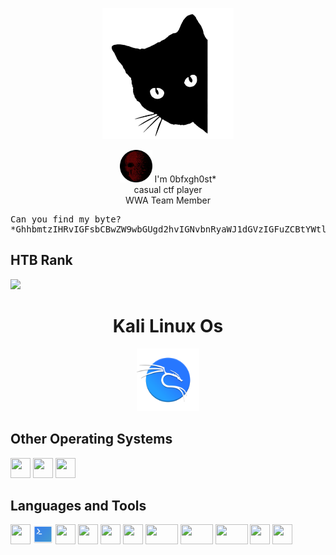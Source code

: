 <p align="center">
<img src="https://github.com/0bfxgh0st/0bfxgh0st/blob/main/icons/cat.png" width="210px" height="210px">
</p>

<p align="center">
<img src="https://github.com/0bfxgh0st/0bfxgh0st/blob/main/icons/wwa.png" width="52px" height="52px">
I'm 0bfxgh0st*<br>casual ctf player<br>WWA Team Member
</p>

<pre>
Can you find my byte?
*GhhbmtzIHRvIGFsbCBwZW9wbGUgd2hvIGNvbnRyaWJ1dGVzIGFuZCBtYWtlcyB0ZWNobm9sb2d5IHBvc3NpYmxlLiBTcGVjaWFsIHRoYW5rcyB0byBUb2t5b25lb24gLCBQLkMuLCBTaGVsbGRyZWRkLCBTNHZpdGFyLCBXaWxkWmFyZWssIFdlYXBvblNob3RndW4u
</pre>

<h2>HTB Rank</h2>
<img src="https://www.hackthebox.eu/badge/image/717835">

<h1 align="center" width="32px" height="32px">Kali Linux Os</h1>
<p align="center">
<img src="https://github.com/0bfxgh0st/0bfxgh0st/blob/main/icons/emblem-kali.svg" width="100px" height="100px">
</p>
  
<h2>Other Operating Systems</h2>
<p align="left">
<img src="https://github.com/get-icon/geticon/raw/master/icons/microsoft-windows.svg" width="32px" height="32px">
<img src="https://raw.githubusercontent.com/get-icon/geticon/master/icons/ubuntu.svg" width="32px" height="32px">
<img src="https://raw.githubusercontent.com/get-icon/geticon/master/icons/debian.svg" width="32px" height="32px">
</p>

<h2>Languages and Tools</h2>
<p align="left"> 
<img src="https://github.com/get-icon/geticon/raw/master/icons/bash.svg" width="32px" height="32px">
<img src="https://github.com/0bfxgh0st/0bfxgh0st/blob/main/icons/powershell.svg" width="32px" height="32px">
<img src="https://github.com/get-icon/geticon/raw/master/icons/python.svg" width="32px" height="32px">
<img src="https://github.com/get-icon/geticon/raw/master/icons/php.svg" width="32px" height="32px">
<img src="https://github.com/get-icon/geticon/raw/master/icons/apache.svg" width="32px" height="32px">
<img src="https://raw.githubusercontent.com/get-icon/geticon/master/icons/mysql.svg" width="32px" height="32px">
<img src="https://raw.githubusercontent.com/get-icon/geticon/master/icons/mariadb.svg" width="52px" height="32px">
<img src="https://raw.githubusercontent.com/get-icon/geticon/master/icons/mongodb.svg" width="52px" height="32px">
<img src="https://raw.githubusercontent.com/get-icon/geticon/master/icons/sqlite.svg" width="52px" height="32px">
<img src="https://github.com/get-icon/geticon/raw/master/icons/git-icon.svg" width="32px" height="32px">
<img src="https://raw.githubusercontent.com/get-icon/geticon/master/icons/xampp.svg" width="32px" height="32px">
</p>
